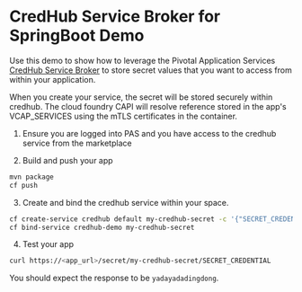# CredHub Service Broker for SpringBoot Demo

Use this demo to show how to leverage the Pivotal Application Services [CredHub Service Broker](https://docs.pivotal.io/credhub-service-broker/index.html)
to store secret values that you want to access from within your application.

When you create your service, the secret will be stored securely within credhub.  The cloud foundry CAPI
will resolve reference stored in the app's VCAP_SERVICES using the mTLS certificates in the container.

1. Ensure you are logged into PAS and you have access to the credhub service from the marketplace

2. Build and push your app
```bash
mvn package
cf push
```

3. Create and bind the credhub service within your space. 

```bash
cf create-service credhub default my-credhub-secret -c '{"SECRET_CREDENTIAL":"yadayadadingdong"}'
cf bind-service credhub-demo my-credhub-secret
```

4. Test your app
```bash
curl https://<app_url>/secret/my-credhub-secret/SECRET_CREDENTIAL
```
You should expect the response to be `yadayadadingdong`.
